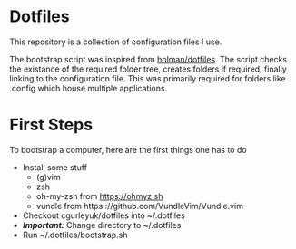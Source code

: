 # Dotfiles

This repository is a collection of configuration files I use.

The bootstrap script was inspired from [holman/dotfiles](https://github.com/holman/dotfiles). The script checks the existance of the required folder tree, creates folders if required, finally linking to the configuration file. This was primarily required for folders like .config which house multiple applications.

# First Steps

To bootstrap a computer, here are the first things one has to do

- Install some stuff
    - (g)vim
    - zsh
    - oh-my-zsh from https://ohmyz.sh
    - vundle from https:://github.com/VundleVim/Vundle.vim
- Checkout cgurleyuk/dotfiles into ~/.dotfiles
- ***Important:*** Change directory to ~/.dotfiles
- Run ~/.dotfiles/bootstrap.sh


